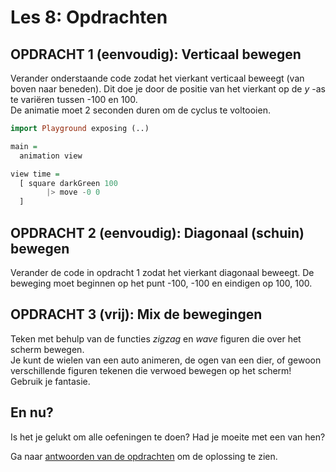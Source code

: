 # Les 8: Opdrachten

## OPDRACHT 1 (eenvoudig): Verticaal bewegen

Verander onderstaande code zodat het vierkant
verticaal beweegt (van boven naar beneden). Dit doe je door de positie van het vierkant op de *y* -as te variëren tussen -100 en 100.  
De animatie moet 2 seconden duren om de cyclus te voltooien.

```haskell
import Playground exposing (..)

main =
  animation view

view time =
  [ square darkGreen 100 
        |> move -0 0
  ]
```

## OPDRACHT 2 (eenvoudig): Diagonaal (schuin) bewegen

Verander de code in opdracht 1 zodat het vierkant
diagonaal beweegt. De beweging moet beginnen op het 
punt -100, -100 en eindigen op 100, 100.

## OPDRACHT 3 (vrij): Mix de bewegingen

Teken met behulp van de functies *zigzag* en *wave* figuren
die over het scherm bewegen.  
Je kunt de wielen van een auto animeren, de ogen van een dier,
of gewoon verschillende figuren tekenen die verwoed bewegen
op het scherm! Gebruik je fantasie.

## En nu?

Is het je gelukt om alle oefeningen te doen? Had je moeite met een van hen?

Ga naar [antwoorden van de opdrachten](les_8_antwoorden.html) om de oplossing te zien.

